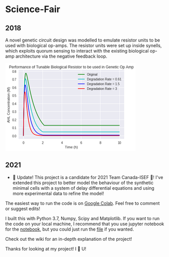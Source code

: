 # Science-Fair
## 2018
A novel genetic circuit design was modelled to emulate resistor units to be used with biological op-amps. The resistor units were set up inside synells, which exploits quorum sensing to interact with the existing biological op-amp architecture via the negative feedback loop.

![2018 Results](2018/results.png)

## 2021
- :tada: Update! This project is a candidate for 2021 Team Canada-ISEF :tada:! I've extended this project to better model the behaviour of the synthetic minimal cells with a system of delay differential equations and using more experimental data to refine the model!

The easiest way to run the code is on [Google Colab](https://colab.research.google.com/drive/1q7E10piQMLz7Oe-3c2QRlnTh4rOu2PYo?usp=sharing). Feel free to comment or suggest edits!

I built this with Python 3.7, Numpy, Scipy and Matplotlib. If you want to run the code on your local machine, I recommend that you use jupyter notebook for the [notebook](/2018/Biological_Computing_with_Synthetic_Minimal_Cells_and_Quorum_Sensing,_Sci_fair_2021.ipynb), but you could just run the [file](/2018/Analog_Computing.py) if you wanted.

Check out the wiki for an in-depth explanation of the project!

Thanks for looking at my project! I :sparkling_heart: U!
